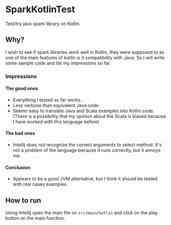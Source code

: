 # SparkKotlinTest
Test/try java spark library on Kotlin.

## Why?
I wish to see if spark libraries work well in Kotlin, they were supposed to as one of the main features of kotlin is it compatibility with Java. So I will write some sample code and list my impressions so far.

### Impressions
#### The good ones
- Everything I tested so far works.
- Less verbose than equivalent Java code.
- Seems easy to translate Java and Scala examples into Kotlin code. (There is a possibility that my opinion about the Scala is biased because I have worked with this language before)


#### The bad ones
- Intellij does not recognize the correct arguments to select method. It's not a problem of the language because it runs correctly, but it annoys me.

#### Conclusion
- Appears to be a good JVM alternative, but I think it should be tested with real cases examples.

## How to run
Using Intellij open the main file on ```src/main/kotlin``` and click on the play button on the main function.
